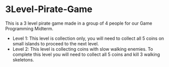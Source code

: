 # 3Level-Pirate-Game
This is a 3 level pirate game made in a group of 4 people for our Game Programming Midterm.  
-  Level 1: This level is collection only, you will need to collect all 5 coins on small islands to proceed to the next level.
-  Level 2: This level is collecting coins with slow walking enemies.  To complete this level you will need to collect all 5 coins and kill 3 walking skeletons.
